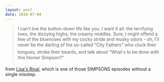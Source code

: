 ```yaml
---
layout: post
date: 2010-07-04
---  
```


>I can't live the button-down life like you. I want it all: the terrifying lows, the dizzying highs, the creamy middles. Sure, I might offend a few of the bluenoses with my cocky stride and musky odors - oh, I'll never be the darling of the so-called "City Fathers" who cluck their tongues, stroke their beards, and talk about "What's to be done with this Homer Simpson?"

from [Lisa's Rival](https://www.youtube.com/watch?v=S_DtkbHfTcM), which is one of those SIMPSONS episodes without a single misstep.
